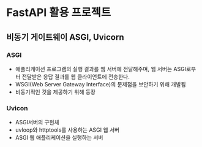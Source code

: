 # FastAPI 활용 프로젝트
## 비동기 게이트웨이 ASGI, Uvicorn
### ASGI
- 애플리케이션 프로그램의 실행 결과를 웹 서버에 전달해주며, 웹 서버는 ASGI로부터 전달받은 응답 결과를 웹 클라이언트에 전송한다.
- WSGI(Web Server Gateway Interface)의 문제점을 보안하기 위해 개발됨
- 비동기적인 것을 제공하기 위해 등장

### Uvicon
- ASGI서버의 구현체
- uvloop와 httptools를 사용하는 ASGI 웹 서버
- ASGI 웹 애플리케이션을 실행하는 서버